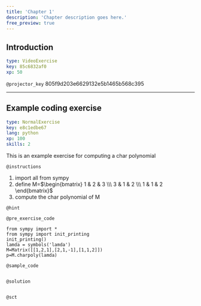 ```yaml
---
title: 'Chapter 1'
description: 'Chapter description goes here.'
free_preview: true
---
```


## Introduction

```yaml
type: VideoExercise
key: 85c6832af0
xp: 50
```

`@projector_key`
805f9d203e6629132e5b1465b568c395

---

## Example coding exercise

```yaml
type: NormalExercise
key: e8c1edbe67
lang: python
xp: 100
skills: 2
```

This is an example exercise for computing a char polynomial

`@instructions`
1. import all from sympy 
2. define M=$\begin{bmatrix} 1 & 2 & 3 \\\ 3 & 1 & 2 \\\ 1 & 1 & 2 \end{bmatrix}$
3. compute the char polynomial of M

`@hint`


`@pre_exercise_code`
```{python}
from sympy import *
from sympy import init_printing
init_printing()
lamda = symbols('lamda')
M=Matrix([[1,2,1],[2,1,-1],[1,1,2]])
p=M.charpoly(lamda)

```

`@sample_code`
```{python}

```

`@solution`
```{python}

```

`@sct`
```{python}

```
